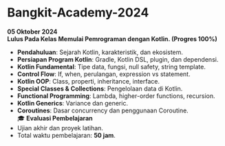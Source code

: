 # Bangkit-Academy-2024
**05 Oktober 2024**<br>
**Lulus Pada Kelas Memulai Pemrograman dengan Kotlin. (Progres 100%)** 
- **Pendahuluan**: Sejarah Kotlin, karakteristik, dan ekosistem.  
- **Persiapan Program Kotlin**: Gradle, Kotlin DSL, plugin, dan dependensi.  
- **Kotlin Fundamental**: Tipe data, fungsi, null safety, string template.  
- **Control Flow**: If, when, perulangan, expression vs statement.  
- **Kotlin OOP**: Class, properti, inheritance, interface.  
- **Special Classes & Collections**: Pengelolaan data di Kotlin.  
- **Functional Programming**: Lambda, higher-order functions, recursion.  
- **Kotlin Generics**: Variance dan generic.  
- **Coroutines**: Dasar concurrency dan penggunaan Coroutine.  
🎓 **Evaluasi Pembelajaran**  
- Ujian akhir dan proyek latihan.  
- Total waktu pembelajaran: **50 jam**.
